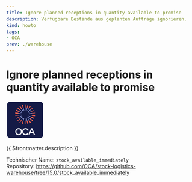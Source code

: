 ```yaml
---
title: Ignore planned receptions in quantity available to promise
description: Verfügbare Bestände aus geplanten Aufträge ignorieren.
kind: howto
tags:
- OCA
prev: ./warehouse
---
```

# Ignore planned receptions in quantity available to promise
![icon_oca_app](attachments/icon_oca_app.png)

{{ $frontmatter.description }}

Technischer Name: `stock_available_immediately`\
Repository: <https://github.com/OCA/stock-logistics-warehouse/tree/15.0/stock_available_immediately>
